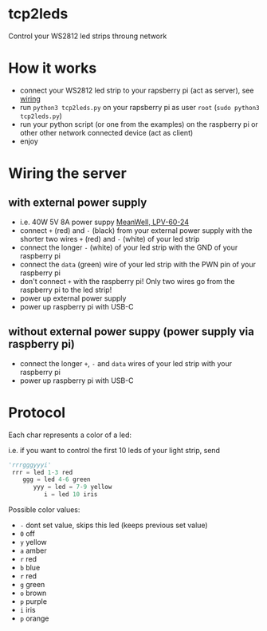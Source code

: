 # tcp2leds
Control your WS2812 led strips throung network

# How it works
- connect your WS2812 led strip to your rapsberry pi (act as server), see [wiring](#wiring-the-server)
- run `python3 tcp2leds.py` on your rapsberry pi as user `root` (`sudo python3 tcp2leds.py`)
- run your python script (or one from the examples) on the raspberry pi or other other network connected device (act as client)
- enjoy

# Wiring the server
## with external power supply
- i.e. 40W 5V 8A power suppy [MeanWell, LPV-60-24](https://www.amazon.de/gp/product/B00MWQF08C/)
- connect `+` (red) and `-` (black) from your external power supply with the shorter two wires `+` (red) and `-` (white) of your led strip
- connect the longer `-` (white) of your led strip with the GND of your raspberry pi
- connect the `data` (green) wire of your led strip with the PWN pin of your raspberry pi
- don't connect `+` with the raspberry pi! Only two wires go from the raspberry pi to the led strip!
- power up external power supply
- power up raspberry pi with USB-C

## without external power suppy (power supply via raspberry pi)
- connect the longer `+`, `-` and `data` wires of your led strip with your raspberry pi
- power up raspberry pi with USB-C

# Protocol
Each char represents a color of a led:

i.e. if you want to control the first 10 leds of your light strip, send 

```python
'rrrgggyyyi'
 rrr = led 1-3 red
    ggg = led 4-6 green
       yyy = led = 7-9 yellow
          i = led 10 iris
```

Possible color values:

- `-` dont set value, skips this led (keeps previous set value)
- `0` off
- `y` yellow
- `a` amber
- `r` red
- `b` blue
- `r` red
- `g` green
- `o` brown
- `p` purple
- `i` iris
- `p` orange
